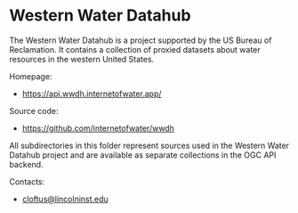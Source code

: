 Western Water Datahub 
===

The Western Water Datahub is a project supported by the US Bureau of Reclamation. It contains a collection of proxied datasets about water resources in the western United States. 

Homepage:
* https://api.wwdh.internetofwater.app/

Source code:
* https://github.com/internetofwater/wwdh

All subdirectories in this folder represent sources used in the Western Water Datahub project and are available as separate collections in the OGC API backend. 

Contacts:
* <cloftus@lincolninst.edu>
